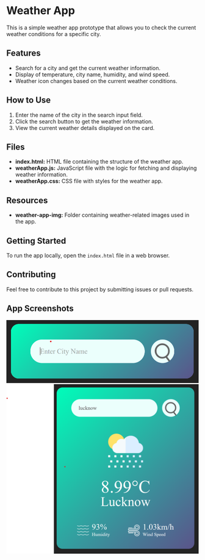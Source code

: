 <h1>Weather App</h1>

<p>This is a simple weather app prototype that allows you to check the current weather conditions for a specific city.</p>

<h2>Features</h2>
    <ul>
        <li>Search for a city and get the current weather information.</li>
        <li>Display of temperature, city name, humidity, and wind speed.</li>
        <li>Weather icon changes based on the current weather conditions.</li>
    </ul>

<h2>How to Use</h2>
    <ol>
        <li>Enter the name of the city in the search input field.</li>
        <li>Click the search button to get the weather information.</li>
        <li>View the current weather details displayed on the card.</li>
    </ol>

<h2>Files</h2>
    <ul>
        <li><strong>index.html:</strong> HTML file containing the structure of the weather app.</li>
        <li><strong>weatherApp.js:</strong> JavaScript file with the logic for fetching and displaying weather information.</li>
        <li><strong>weatherApp.css:</strong> CSS file with styles for the weather app.</li>
        <!-- Add other files as needed -->
    </ul>

<h2>Resources</h2>
    <ul>
        <li><strong>weather-app-img:</strong> Folder containing weather-related images used in the app.</li>
        <!-- Add other resource links as needed -->
    </ul>

<h2>Getting Started</h2>
    <p>To run the app locally, open the <code>index.html</code> file in a web browser.</p>

<h2>Contributing</h2>
    <p>Feel free to contribute to this project by submitting issues or pull requests.</p>


<h2>App Screenshots </h2>
<img src="weather1.png">
<img src="weather2.png">

